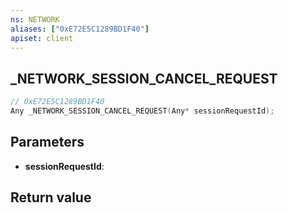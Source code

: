 ```yaml
---
ns: NETWORK
aliases: ["0xE72E5C1289BD1F40"]
apiset: client
---
```

## _NETWORK_SESSION_CANCEL_REQUEST

```c
// 0xE72E5C1289BD1F40
Any _NETWORK_SESSION_CANCEL_REQUEST(Any* sessionRequestId);
```


## Parameters
* **sessionRequestId**:

## Return value